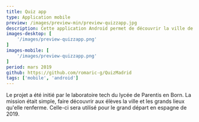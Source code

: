 ```yaml
---
title: Quiz app
type: Application mobile
preview: /images/preview-min/preview-quizzapp.jpg
description: Cette application Android permet de découvrir la ville de Barcelone. Seul ou en équipe, suivez un parcours définie afin de vous rendre aux différents lieux mythiques de la ville. Chaque lieu sur la carte sont accompagnés d'une question sous forme de QCM. Répondez à chaque question dans un temps imparti pour obtenir le meilleur score!
images-desktop: [
    '/images/preview-quizzapp.png'
]
images-mobile: [
    '/images/preview-quizzapp.png'
]
period: mars 2019
github: https://github.com/romaric-g/QuizMadrid
tags: ['mobile', 'android']
---
```

Le projet a été initié par le laboratoire tech du lycée de Parentis en Born. La mission était simple, faire découvrir aux élèves la ville et les grands lieux qu'elle renferme. Celle-ci sera utilisé pour le grand départ en espagne de 2019.